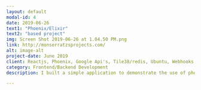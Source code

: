 ```yaml
---
layout: default
modal-id: 4
date: 2019-06-26
text1: "Phoenix/Elixir"
text2: "based project"
img: Screen Shot 2019-06-26 at 1.04.50 PM.png
link: http://monserratzsprojects.com/
alt: image-alt
project-date: June 2019
client: Reactjs, Phoenix, Google Api's, Tile38/redis, Ubuntu, Webhooks, Ngnix
category: Frontend/Backend Development
description: I built a simple application to demonstrate the use of phoenix channels and phoenix presence. I also integrated a redis-like geoserver called Tile38.

---
```

